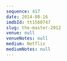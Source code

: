 ```yaml
---
sequence: 417
date: 2014-08-16
imdbId: tt1560747
slug: the-master-2012
venue: null
venueNotes: null
medium: Netflix
mediumNotes: null
---
```

